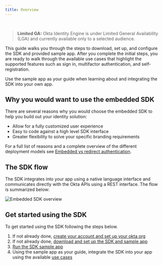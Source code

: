 ```yaml
---
title: Overview
---
```


<ApiLifecycle access="ie" /><br>

> **Limited GA:** Okta Identity Engine is under Limited General Availability (LGA) and currently available only to a selected audience.

<div class="oie-embedded-sdk">

This guide walks you through the steps to download, set up, and configure
the SDK and provided sample app. After you complete the initial steps,
you are ready to walk through the available use cases that highlight
the supported features such as sign in, multifactor authentication, and
self-registration.

Use the sample app as your guide when learning about and integrating the SDK
into your own app.

## Why you would want to use the embedded SDK

There are several reasons why you would choose the embedded SDK to help you build out
your identity solution:

* Allow for a fully customized user experience
* Easy to code against a high level SDK interface
* Greater flexibility to solve your specific branding requirements

For a full list of reasons and a complete overview of the different deployment
models see
[Embedded vs redirect authentication](/docs/concepts/hosted-vs-embedded/#okta-hosted-vs-customer-hosted).

## The SDK flow

The SDK integrates into your app using a native language
interface and communicates directly with the Okta APIs using a
REST interface. The flow is summarized below:

<div class="common-image-format">

![Embedded SDK overview](/img/oie-embedded-sdk/embedded-sdk-overview.png
 "Overview the of the embedded SDK")

</div>

## Get started using the SDK

To get started using the SDK following the steps below.

1. If not already done, [create your account and set up your okta org](/docs/guides/oie-embedded-common-org-setup/aspnet/main/)
1. If not already done, [download and set up the SDK and sample app](/docs/guides/oie-embedded-common-download-setup-app/aspnet/main/)
1. [Run the SDK sample app](/docs/guides/oie-embedded-sdk-run-sample/aspnet/main/)
1. Using the sample app as your guide, integrate the SDK into your app using the available
   [use cases](/docs/guides/oie-embedded-sdk-use-cases/aspnet/oie-embedded-sdk-use-case-overview/)

</div>
